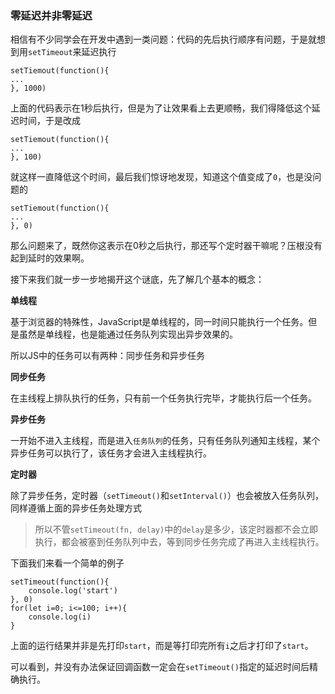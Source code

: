 ### 零延迟并非零延迟

相信有不少同学会在开发中遇到一类问题：代码的先后执行顺序有问题，于是就想到用`setTimeout`来延迟执行

```
setTiemout(function(){
...
}, 1000)
```

上面的代码表示在1秒后执行，但是为了让效果看上去更顺畅，我们得降低这个延迟时间，于是改成

```
setTiemout(function(){
...
}, 100)
```

就这样一直降低这个时间，最后我们惊讶地发现，知道这个值变成了`0`，也是没问题的

```
setTiemout(function(){
...
}, 0)
```

那么问题来了，既然你这表示在0秒之后执行，那还写个定时器干嘛呢？压根没有起到延时的效果啊。

接下来我们就一步一步地揭开这个谜底，先了解几个基本的概念：

**单线程**

基于浏览器的特殊性，JavaScript是单线程的，同一时间只能执行一个任务。但是虽然是单线程，也是能通过任务队列实现出异步效果的。

所以JS中的任务可以有两种：同步任务和异步任务

**同步任务**

在主线程上排队执行的任务，只有前一个任务执行完毕，才能执行后一个任务。

**异步任务**

一开始不进入主线程，而是进入`任务队列`的任务，只有任务队列通知主线程，某个异步任务可以执行了，该任务才会进入主线程执行。

**定时器**

除了异步任务，定时器（`setTimeout()`和`setInterval()`）也会被放入任务队列，同样遵循上面的异步任务处理方式

>所以不管`setTimeout(fn, delay)`中的`delay`是多少，该定时器都不会立即执行，都会被塞到任务队列中去，等到同步任务完成了再进入主线程执行。

下面我们来看一个简单的例子

```
setTimeout(function(){
    console.log('start')
}, 0)
for(let i=0; i<=100; i++){
    console.log(i)
}
```

上面的运行结果并非是先打印`start`，而是等打印完所有`i`之后才打印了`start`。

可以看到，并没有办法保证回调函数一定会在`setTimeout()`指定的延迟时间后精确执行。